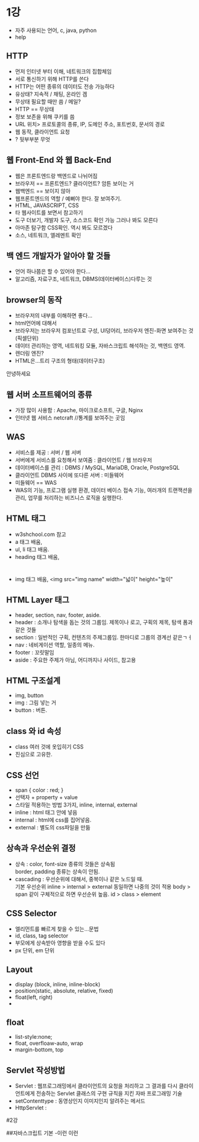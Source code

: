 # 1강

- 자주 사용되는 언어, c, java, python
- help

## HTTP

- 먼저 인터넷 부터 이해, 네트워크의 집합체임
- 서로 통신하기 위해 HTTP를 쓴다
- HTTP는 어떤 종류의 데이터도 전송 가능하다
- 유상태? 지속적 / 채팅, 온라인 겜
- 무상태 필요할 때만 씀 / 메일?
- HTTP == 무상태
- 정보 보존을 위해 쿠키를 씀
- URL 위치> 프로토콜의 종류, IP, 도메인 주소, 포트번호, 문서의 경로
- 웹 동작, 클라이언트 요청
- ? 뒷부부분 무엇

## 웹 Front-End 와 웹 Back-End

- 웹은 프론트엔드랑 백엔드로 나뉘어짐
- 브라우저 == 프론트엔드? 클라이언트? 암튼 보이는 거
- 웹백엔드 == 보이지 않아
- 웹프론트엔드의 역할 / 예뻐야 한다. 잘 보여주기.
- HTML, JAVASCRIPT, CSS
- 타 웹사이트를 보면서 참고하기
- 도구 더보기, 개발자 도구, 소스코드 확인 가능 그러나 봐도 모른다
- 아마존 탐구함 CSS확인. 역시 봐도 모르겠다
- 소스, 네트워크, 엘레멘트 확인

## 백 엔드 개발자가 알아야 할 것들
- 언어 하나쯤은 할 수 있어야 한다...
- 알고리즘, 자료구조, 네트워크, DBMS(데이터베이스)다루는 것

## browser의 동작
- 브라우저의 내부를 이해하면 좋다...
- html언어에 대해서
- 브라우저는 브라우저 컴포넌트로 구성, UI덩어리, 브라우저 엔진-화면 보여주는 것(픽셀단위)
- 데이터 관리하는 영역, 네트워킹 모듈, 자바스크립트 해석하는 것, 백엔드 영역.
- 렌더링 엔진?
- HTML은...트리 구조의 형태(데이터구조)

<tag class="title">안녕하세요</tag>

## 웹 서버 소프트웨어의 종류

- 가장 많이 사용함 : Apache, 마이크로소프트, 구글, Nginx
- 인터넷 웹 서비스 netcraft //통계를 보여주는 곳임

## WAS

- 서비스를 제공 : 서버 / 웹 서버
- 서버에게 서비스를 요청해서 보여줌 : 클라이언트 / 웹 브라우저
- 데이터베이스를 관리 : DBMS / MySQL, MariaDB, Oracle, PostgreSQL
- 클라이언트 DBMS 사이에 또다른 서버 : 미들웨어
- 미들웨어 == WAS
- WAS의 기능, 프로그램 실행 환경, 데이터 베이스 접속 기능, 여러개의 트랜잭션을 관리, 업무를 처리하는 비즈니스 로직을 실행한다.

## HTML 태그
- w3shchool.com 참고
- a 태그 배움, <a href="abcd"></a>
- ul, li 태그 배움.
- heading 태그 배움, <h1></h1>
- img 태그 배움, <img src="img name" width="넓이" height="높이"

## HTML Layer 태그
- header, section, nav, footer, aside.
- header : 소개나 탐색을 돕는 것의 그룹임. 제목이나 로고, 구획의 제목, 탐색 폼과 같은 것들
- section : 일반적인 구획, 컨텐츠의 주제그룹임. 한마디로 그룹의 경계선 같은ㄱㅓ
- nav : 네비게이션 역할, 일종의 메뉴.
- footer : 꼬릿말임
- aside : 주요한 주제가 아님, 어디까지나 사이드, 참고용

## HTML 구조설계
- img, button
- img : 그림 넣는 거
- button : 버튼.

## class 와 id 속성
- class 여러 것에 옷입히기 CSS
- 진심으로 고유한.

## CSS 선언
- span { color : red; }
- 선택자 + property + value
- 스타일 적용하는 방법 3가지, inline, internal, external
- inline : html 태그 안에 넣음
- internal : html에 css를 집어넣음.
- external : 별도의 css파일을 만듦

## 상속과 우선순위 결정
- 상속 : color, font-size 종류의 것들은 상속됨
<br> border, padding 종류는 상속이 안됨.
- cascading : 우선순위에 대해서, 중복이나 같은 노드일 때.
<br> 기본 우선순위 inline > internal > external 동일하면 나중의 것이 적용
body > span 같이 구체적으로 하면 우선순위 높음.
id > class > element

## CSS Selector

- 엘리먼트를 빠르게 찾을 수 있는...문법
- id, class, tag selector
- 부모에게 상속받아 영향을 받을 수도 있다
- px 단위, em 단위

## Layout
- display (block, inline, inline-block)
- position(static, absolute, relative, fixed)
- float(left, right) 
-

## float
- list-style:none;
- float, overfloaw-auto, wrap
- margin-bottom, top

## Servlet 작성방법
- Servlet : 웹프로그래밍에서 클라이언트의 요청을 처리하고 
그 결과를 다시 클라이언트에게 전송하는 Servlet 클래스의 구현 규칙을 지킨 자바 프로그래밍 기술
- setContenttype : 동영상인지 이미지인지 알려주는 메서드
- HttpServlet : 

#2강

##자바스크립트 기본
-이런 이런